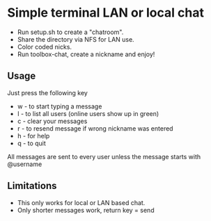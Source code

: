 # Simple terminal LAN or local chat
- Run setup.sh to create a "chatroom".
- Share the directory via NFS for LAN use.
- Color coded nicks.
- Run toolbox-chat, create a nickname and enjoy!

## Usage
Just press the following key

- w - to start typing a message
- l - to list all users (online users show up in green)
- c - clear your messages
- r - to resend message if wrong nickname was entered
- h - for help
- q - to quit

All messages are sent to every user unless the message starts with @username<br>

## Limitations

- This only works for local or LAN based chat.
- Only shorter messages work, return key = send
